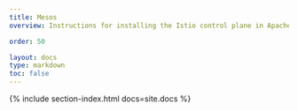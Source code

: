 ```yaml
---
title: Mesos
overview: Instructions for installing the Istio control plane in Apache Mesos.

order: 50

layout: docs
type: markdown
toc: false
---
```


{% include section-index.html docs=site.docs %}
